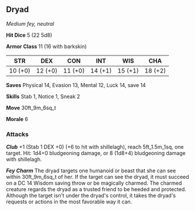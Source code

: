 ## Dryad

*Medium fey, neutral*

**Hit Dice** 5 (22 5d8)

**Armor Class** 11 (16 with barkskin)

| STR     | DEX     | CON     | INT     | WIS     | CHA     |
|---------|---------|---------|---------|---------|---------|
| 10 (+0) | 12 (+0) | 11 (+0) | 14 (+1) | 15 (+1) | 18 (+2) |

**Saves** Physical 14, Evasion 13, Mental 12, Luck 14, save 14

**Skills** Stab 1, Notice 1, Sneak 2

**Move** 30ft\_9m\_6sq\_t

**Morale** 6

### Attacks

***Club*** +1 (Stab 1 DEX +0) (+6 to hit with shillelagh), reach 5ft\_1.5m\_1sq, one target. Hit: 1d4+0 bludgeoning damage, or 8 (1d8+4) bludgeoning damage with shillelagh.

***Fey Charm*** The dryad targets one humanoid or beast that she can see within 30ft\_9m\_6sq\_t of her. If the target can see the dryad, it must succeed on a DC 14 Wisdom saving throw or be magically charmed. The charmed creature regards the dryad as a trusted friend to be heeded and protected. Although the target isn't under the dryad's control, it takes the dryad's requests or actions in the most favorable way it can.

